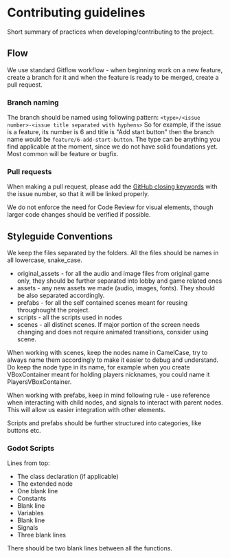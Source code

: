 # Contributing guidelines
Short summary of practices when developing/contributing to the project.


## Flow
We use standard Gitflow workflow - when beginning work on a new feature,
create a branch for it and when the feature is ready to be merged, create a pull request.

### Branch naming
The branch should be named using following pattern: ```<type>/<issue number>-<issue title separated with hyphens>```
So for example, if the issue is a feature, its number is 6 and title is "Add start button" then the branch name would be ```feature/6-add-start-button```.
The type can be anything you find applicable at the moment, since we do not have solid foundations yet. Most common will be feature or bugfix.

### Pull requests
When making a pull request, please add the [GitHub closing keywords](https://docs.github.com/en/issues/tracking-your-work-with-issues/linking-a-pull-request-to-an-issue) with the issue number, so that it will be linked properly.

We do not enforce the need for Code Review for visual elements, though larger code changes should be verified if possible.


## Styleguide Conventions
We keep the files separated by the folders. All the files should be names in all lowercase, snake_case.

- original_assets - for all the audio and image files from original game only, they should be further separated into lobby and game related ones
- assets - any new assets we made (audio, images, fonts). They should be also separated accordingly.
- prefabs - for all the self contained scenes meant for reusing throughought the project.
- scripts - all the scripts used in nodes
- scenes - all distinct scenes. If major portion of the screen needs changing and does not require animated transitions, consider using scene.

When working with scenes, keep the nodes name in CamelCase, try to always name them accordingly to make it easier to debug and understand.
Do keep the node type in its name, for example when you create VBoxContainer meant for holding players nicknames, you could name it PlayersVBoxContainer.

When working with prefabs, keep in mind following rule - use reference when interacting with child nodes, and signals to interact with parent nodes.
This will allow us easier integration with other elements.

Scripts and prefabs should be further structured into categories, like buttons etc.

### Godot Scripts
Lines from top:
- The class declaration (if applicable)
- The extended node
- One blank line
- Constants
- Blank line
- Variables
- Blank line
- Signals
- Three blank lines

There should be two blank lines between all the functions.
